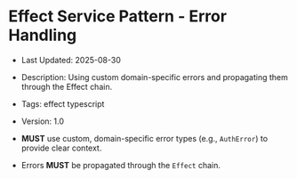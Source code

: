 # Effect Service Pattern - Error Handling
- Last Updated: 2025-08-30
- Description: Using custom domain-specific errors and propagating them through the Effect chain.
- Tags: effect typescript
- Version: 1.0


- **MUST** use custom, domain-specific error types (e.g., `AuthError`) to provide clear context.
- Errors **MUST** be propagated through the `Effect` chain.
